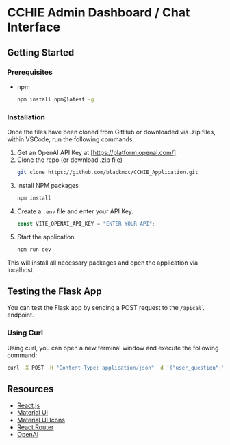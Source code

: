 # CCHIE Admin Dashboard / Chat Interface

## Getting Started

### Prerequisites

- npm
  ```sh
  npm install npm@latest -g
  ```

### Installation

Once the files have been cloned from GitHub or downloaded via .zip files, within VSCode, run the following commands.

1. Get an OpenAI API Key at [https://platform.openai.com/]
2. Clone the repo (or download .zip file)
   ```sh
   git clone https://github.com/blackmoc/CCHIE_Application.git
   ```
3. Install NPM packages
   ```sh
   npm install
   ```
4. Create a `.env` file and enter your API Key.
   ```js
   const VITE_OPENAI_API_KEY = "ENTER YOUR API";
   ```
5. Start the application
   ```sh
   npm run dev
   ```

This will install all necessary packages and open the application via localhost.

## Testing the Flask App

You can test the Flask app by sending a POST request to the `/apicall` endpoint.

### Using Curl

Using curl, you can open a new terminal window and execute the following command:

```sh
curl -X POST -H "Content-Type: application/json" -d '{"user_question":"Why is the sky blue?"}' http://127.0.0.1:5000/apicall
```

## Resources

- [React.js](https://react.dev/)
- [Material UI](https://mui.com/material-ui/getting-started/)
- [Material UI Icons](https://mui.com/material-ui/material-icons/)
- [React Router](https://reactrouter.com/en/main)
- [OpenAI](https://openai.com/)
